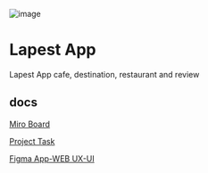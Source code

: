 ![image](https://avatars.githubusercontent.com/u/114473458?s=60&v=4)

# Lapest App

Lapest App cafe, destination, restaurant and review

## docs


[Miro Board](https://miro.com/welcomeonboard/dzJ5cks1UjBDaDdQNUhOQWl0Q1JoOTdLQkJ1eEhHU3QzZFEzNVdyaEJTYWQySUxpcXJCWDJGa3BGV2dGT2ZURnwzMDc0NDU3MzY0OTg3MjQxMDQyfDI=?share_link_id=925977835949)


[Project Task](https://github.com/orgs/lapest/projects/1)

[Figma App-WEB UX-UI ](https://www.figma.com/team_invite/redeem/cgPGTzXG0NJKXvuaG1svSJ)

